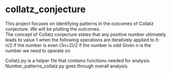 # collatz_conjecture

This project focuses on identifying patterns in the outcomes of Collatz conjecture. We will be plotting the outcomes.  
The concept of Collatz conjecture states that any positive number ultimately leads to value 1 when the following operations are iteratively applied to it:
n/2 if the number is even
(3n+2)/2 if the number is odd
Given n is the number we need to operate on

Collatz.py is a helper file that contains functions needed for analysis.
Number_patterns_collatz.py goes through overall analysis.
